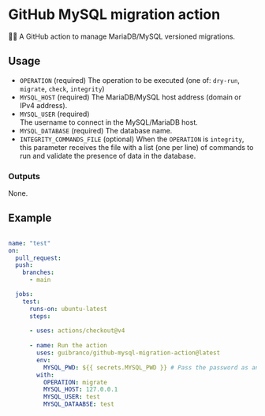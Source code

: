 # GitHub MySQL migration action

🧰🎲 A GitHub action to manage MariaDB/MySQL versioned migrations.

## Usage

* `OPERATION` (required)
The operation to be executed (one of: `dry-run`, `migrate`, `check`, `integrity`)
* `MYSQL_HOST` (required)
The MariaDB/MySQL host address (domain or IPv4 address).
* `MYSQL_USER` (required)  
The username to connect in the MySQL/MariaDB host.
* `MYSQL_DATABASE` (required)
The database name.
* `INTEGRITY_COMMANDS_FILE` (optional)
When the `OPERATION` is `integrity`, this parameter receives the file with a list (one per line) of commands to run and validate the presence of data in the database.

### Outputs

None.

## Example

```yml

name: "test"
on:
  pull_request:
  push:
    branches:
      - main

  jobs:
    test:
      runs-on: ubuntu-latest
      steps:
      
      - uses: actions/checkout@v4
  
      - name: Run the action
        uses: guibranco/github-mysql-migration-action@latest
        env:
          MYSQL_PWD: ${{ secrets.MYSQL_PWD }} # Pass the password as an environment variable to keep it secret.
        with:
          OPERATION: migrate
          MYSQL_HOST: 127.0.0.1
          MYSQL_USER: test
          MYSQL_DATAABSE: test          
```
